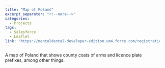 ```yaml
---
title: "Map of Poland"
excerpt_separator: "<!--more-->"
categories:
  - Projects
tags:
  - Salesforce
  - Leaflet
link: "https://mentaldental-developer-edition.um4.force.com/registration/"
---
```


A map of Poland that shows county coats of arms and licence plate prefixes, among other things.

